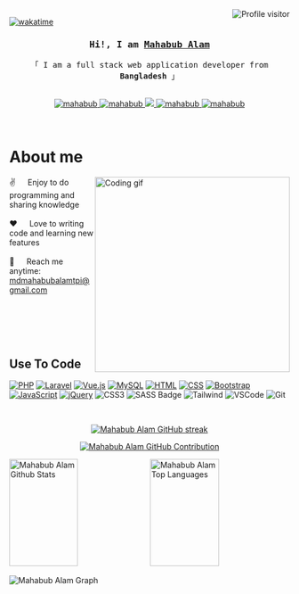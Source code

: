 <a href="">
  <img align="right" src="https://komarev.com/ghpvc/?username=mahabub&label=Visitors&color=0e75b6&style=flat" alt="Profile visitor" />
</a>


[![wakatime](https://wakatime.com/badge/user/eebb3dd8-d9b2-40de-9b88-6fd6cac99dbc.svg)](https://wakatime.com/@eebb3dd8-d9b2-40de-9b88-6fd6cac99dbc)

<!-- Intro  -->
<h3 align="center">
        <samp>Hi!, I am
                <b><a target="_blank" href="https://mahabub.com">Mahabub Alam</a></b>
        </samp>
</h3>


<p align="center"> 
  <samp>
    「 I am a full stack web application developer from <b>Bangladesh</b> 」
    <br>
    <br>
  </samp>
</p>

<p align="center">
 <a href="" target="blank">
  <img src="https://img.shields.io/badge/Website-DC143C?style=for-the-badge&logo=medium&logoColor=white" alt="mahabub" />
 </a>
 <a href="https://www.linkedin.com/in/mahabubalamitclan" target="_blank">
  <img src="https://img.shields.io/badge/LinkedIn-0077B5?style=for-the-badge&logo=linkedin&logoColor=white" alt="mahabub"/>
 </a>
 <!-- <a href="https://dev.to/mahabub" target="_blank">
  <img src="https://img.shields.io/badge/dev.to-0A0A0A?style=for-the-badge&logo=dev.to&logoColor=white" alt="mahabub" />
 </a> -->
 <a href="https://twitter.com/mahabub900287" target="_blank">
  <img src="https://img.shields.io/badge/Twitter-1DA1F2?style=for-the-badge&logo=twitter&logoColor=white" />
 </a>
 <a href="https://www.instagram.com/mdmahabub202" target="_blank">
  <img src="https://img.shields.io/badge/Instagram-fe4164?style=for-the-badge&logo=instagram&logoColor=white" alt="mahabub" />
 </a> 
 <a href="https://www.facebook.com/Mahabublaravelwebappdeveloper" target="_blank">
  <img src="https://img.shields.io/badge/Facebook-20BEFF?&style=for-the-badge&logo=facebook&logoColor=white" alt="mahabub"  />
  </a> 
</p>
<br />

<!-- About Section -->
 # About me
 
<p>
 <img align="right" width="350" src="/assets/programmer.gif" alt="Coding gif" />
  
 ✌️ &emsp; Enjoy to do programming and sharing knowledge <br/><br/>
 ❤️ &emsp; Love to writing code and learning new features<br/><br/>
 📧 &emsp; Reach me anytime: mdmahabubalamtpi@gmail.com<br/><br/>

</p>

<br/>
<br/>
<br/>

## Use To Code
[![PHP](https://img.shields.io/badge/PHP-777BB4?style=for-the-badge&logo=php&logoColor=white)](https://www.php.net/)
[![Laravel](https://img.shields.io/badge/Laravel-FF2D20?style=for-the-badge&logo=laravel&logoColor=white)](https://laravel.com/)
[![Vue.js](https://img.shields.io/badge/Vue.js-4FC08D?style=for-the-badge&logo=vue.js&logoColor=white)](https://vuejs.org/)
[![MySQL](https://img.shields.io/badge/MySQL-4479A1?style=for-the-badge&logo=mysql&logoColor=white)](https://www.mysql.com/)
[![HTML](https://img.shields.io/badge/HTML5-E34F26?style=for-the-badge&logo=html5&logoColor=white)](https://developer.mozilla.org/en-US/docs/Web/HTML)
[![CSS](https://img.shields.io/badge/CSS3-1572B6?style=for-the-badge&logo=css3&logoColor=white)](https://developer.mozilla.org/en-US/docs/Web/CSS)
[![Bootstrap](https://img.shields.io/badge/Bootstrap-563D7C?style=for-the-badge&logo=bootstrap&logoColor=white)](https://getbootstrap.com/)
[![JavaScript](https://img.shields.io/badge/JavaScript-F7DF1E?style=for-the-badge&logo=javascript&logoColor=black)](https://developer.mozilla.org/en-US/docs/Web/JavaScript)
[![jQuery](https://img.shields.io/badge/jQuery-0769AD?style=for-the-badge&logo=jquery&logoColor=white)](https://jquery.com/)
![CSS3](https://img.shields.io/badge/CSS3-1572B6?style=for-the-badge&logo=css3&logoColor=white)
![SASS Badge](https://img.shields.io/badge/Sass-CC6699?style=for-the-badge&logo=sass&logoColor=white)
![Tailwind](https://img.shields.io/badge/Tailwind_CSS-092749?style=for-the-badge&logo=tailwindcss&logoColor=06B6D4&labelColor=000000)
![VSCode](https://img.shields.io/badge/Visual_Studio-0078d7?style=for-the-badge&logo=visual%20studio&logoColor=white)
![Git](https://img.shields.io/badge/Git-F05032?style=for-the-badge&logo=git&logoColor=white)

<br/>
<p align="center">
  <a href="https://github.com/mahabub900287">
    <img src="https://github-readme-streak-stats.herokuapp.com/?user=mahabub900287&theme=radical&border=7F3FBF&background=0D1117" alt="Mahabub Alam GitHub streak"/>
  </a>
</p>

<p align="center">
  <a href="https://github.com/mahabub900287">
    <img src="https://github-profile-summary-cards.vercel.app/api/cards/profile-details?username=mahabub900287&theme=radical" alt="Mahabub Alam GitHub Contribution"/>
  </a>
</p>

<a> 
    <a href="https://github.com/mahabub900287"><img alt="Mahabub Alam Github Stats" src="https://denvercoder1-github-readme-stats.vercel.app/api?username=mahabub900287&show_icons=true&count_private=true&theme=react&border_color=7F3FBF&bg_color=0D1117&title_color=F85D7F&icon_color=F8D866" height="192px" width="49.5%"/></a>
  <a href="https://github.com/mahabub900287"><img alt="Mahabub Alam Top Languages" src="https://denvercoder1-github-readme-stats.vercel.app/api/top-langs/?username=mahabub900287&langs_count=8&layout=compact&theme=react&border_color=7F3FBF&bg_color=0D1117&title_color=F85D7F&icon_color=F8D866" height="192px" width="49.5%"/></a>
  <br/>
</a>


![Mahabub Alam Graph](https://github-readme-activity-graph.vercel.app/graph?username=mahabub900287&bg_color=0D1117&color=7F3FBF&line=7F3FBF&point=7F3FBF&area_color=FFFFFF&title_color=FFFFFF&area=true)
